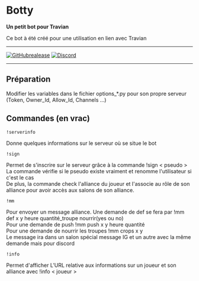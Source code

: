 # Botty

**Un petit bot pour Travian**

Ce bot à été créé pour une utilisation en lien avec Travian

---

[![GitHubrealease](https://img.shields.io/github/release/Easyghost195/botty.svg?colorB=blue&style=flat)](https://github.com/Easyghost195/botty)
[![Discord](https://discordapp.com/api/guilds/129489631539494912/widget.png?style=shield)](https://discordapp.com/api/oauth2/authorize?client_id=373909446755090434&permissions=8&scope=bot)

---
## Préparation

Modifier les variables dans le fichier options_*.py pour son propre serveur (Token, Owner_Id, Allow_Id, Channels ...)

## Commandes (en vrac)
```
!serverinfo
```
Donne quelques informations sur le serveur où se situe le bot
```
!sign
```
Permet de s'inscrire sur le serveur grâce à la commande !sign < pseudo >  
La commande vérifie si le pseudo existe vraiment et renomme l'utilisateur si c'est le cas  
De plus, la commande check l'alliance du joueur et l'associe au rôle de son alliance pour avoir accès aux salons de son alliance.
```
!mm
```
Pour envoyer un message alliance. Une demande de def se fera par !mm def x y heure quantité_troupe nourrir(yes ou no)  
Pour une demande de push !mm push x y heure quantité  
Pour une demande de nourrir les troupes !mm crops x y  
Le message ira dans un salon spécial message IG et un autre avec la même demande mais pour discord

```
!info
```
Permet d'afficher L’URL relative aux informations sur un joueur et son alliance  avec !info < joueur >

